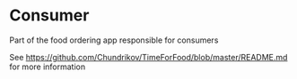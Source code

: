 # Consumer

Part of the food ordering app responsible for consumers

See https://github.com/Chundrikov/TimeForFood/blob/master/README.md for more information

